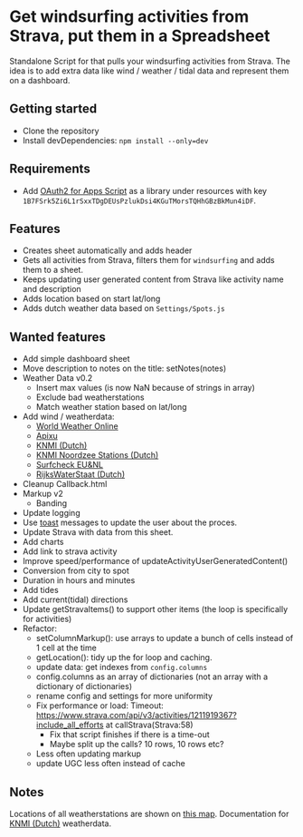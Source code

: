 # Get windsurfing activities from Strava, put them in a Spreadsheet #

Standalone Script for that pulls your windsurfing activities from Strava. The idea is to add extra data like wind / weather / tidal data and represent them on a dashboard.

## Getting started ##
* Clone the repository
* Install devDependencies: `npm install --only=dev`

## Requirements ##
* Add [OAuth2 for Apps Script](https://github.com/gsuitedevs/apps-script-oauth2) as a library under resources with key `1B7FSrk5Zi6L1rSxxTDgDEUsPzlukDsi4KGuTMorsTQHhGBzBkMun4iDF`.

## Features ##
* Creates sheet automatically and adds header
* Gets all activities from Strava, filters them for `windsurfing` and adds them to a sheet.
* Keeps updating user generated content from Strava like activity name and description
* Adds location based on start lat/long
* Adds dutch weather data based on `Settings/Spots.js`

## Wanted features ##
* Add simple dashboard sheet
* Move description to notes on the title: setNotes(notes)
* Weather Data v0.2 
  * Insert max values (is now NaN because of strings in array)
  * Exclude bad weatherstations
  * Match weather station based on lat/long
* Add wind / weatherdata:
  * [World Weather Online](https://www.worldweatheronline.com)
  * [Apixu](https://www.apixu.com/my/)
  * [KNMI (Dutch)](https://www.knmi.nl/kennis-en-datacentrum/achtergrond/data-ophalen-vanuit-een-script)
  * [KNMI Noordzee Stations (Dutch)](https://www.knmi.nl/nederland-nu/klimatologie/daggegevens_Noordzee)
  * [Surfcheck EU&NL](http://weerlive.nl/delen.php)
  * [RijksWaterStaat (Dutch)](https://www.rijkswaterstaat.nl/rws/opendata/)
* Cleanup Callback.html
* Markup v2
  * Banding
* Update logging
* Use [toast](https://developers.google.com/apps-script/reference/spreadsheet/spreadsheet#toast) messages to update the user about the proces.
* Update Strava with data from this sheet.
* Add charts
* Add link to strava activity
* Improve speed/performance of updateActivityUserGeneratedContent()
* Conversion from city to spot
* Duration in hours and minutes
* Add tides
* Add current(tidal) directions
* Update getStravaItems() to support other items (the loop is specifically for activities)
* Refactor:
  * setColumnMarkup(): use arrays to update a bunch of cells instead of 1 cell at the time
  * getLocation(): tidy up the for loop and caching.
  * update data: get indexes from `config.columns`
  * config.columns as an array of dictionaries (not an array with a dictionary of dictionaries)
  * rename config and settings for more uniformity
  * Fix performance or load: Timeout: https://www.strava.com/api/v3/activities/1211919367?include_all_efforts at callStrava(Strava:58)
    * Fix that script finishes if there is a time-out
    * Maybe split up the calls? 10 rows, 10 rows etc?
  * Less often updating markup
  * update UGC less often instead of cache

## Notes
Locations of all weatherstations are shown on [this map](https://drive.google.com/open?id=1PG4BRaTaKF29wiSQLdLeamFvhpNWq8V7&usp=sharing).
Documentation for [KNMI (Dutch)](https://www.knmi.nl/kennis-en-datacentrum/achtergrond/data-ophalen-vanuit-een-script) weatherdata.
